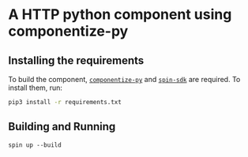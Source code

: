 # A HTTP python component using componentize-py

## Installing the requirements 

To build the component, [`componentize-py`](https://pypi.org/project/componentize-py/) and [`spin-sdk`](https://pypi.org/project/spin-sdk/) are required. To install them, run:

```bash
pip3 install -r requirements.txt
```

## Building and Running

```
spin up --build
```
